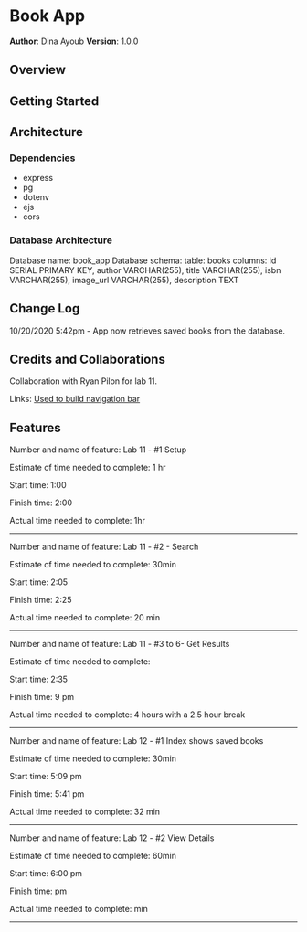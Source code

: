 # Book App

**Author**: Dina Ayoub
**Version**: 1.0.0 

## Overview
<!-- Provide a high level overview of what this application is and why you are building it, beyond the fact that it's an assignment for a Code 301 class. (i.e. What's your problem domain?) -->

## Getting Started
<!-- What are the steps that a user must take in order to build this app on their own machine and get it running? -->

## Architecture
<!-- Provide a detailed description of the application design. What technologies (languages, libraries, etc) you're using, and any other relevant design information. -->
### Dependencies
* express
* pg
* dotenv
* ejs
* cors


### Database Architecture
Database name: book_app
Database schema:
    table: books
    columns:
        id SERIAL PRIMARY KEY,
        author VARCHAR(255),
        title VARCHAR(255),
        isbn  VARCHAR(255),
        image_url  VARCHAR(255),
        description TEXT

## Change Log

10/20/2020 5:42pm - App now retrieves saved books from the database.
<!-- Use this area to document the iterative changes made to your application as each feature is successfully implemented. Use time stamps. Here's an examples:

01-01-2001 4:59pm - Application now has a fully-functional express server, with GET and POST routes for the book resource.
-->

## Credits and Collaborations

Collaboration with Ryan Pilon for lab 11. 
<!-- Give credit (and a link) to other people or resources that helped you build this application. -->

Links:
[Used to build navigation bar](https://www.w3schools.com/howto/howto_js_mobile_navbar.asp)

## Features

Number and name of feature: Lab 11 - #1 Setup

Estimate of time needed to complete: 1 hr

Start time: 1:00

Finish time: 2:00

Actual time needed to complete: 1hr

-----------------------------------------------------------------------------------------

Number and name of feature: Lab 11 - #2 - Search

Estimate of time needed to complete: 30min

Start time: 2:05

Finish time: 2:25

Actual time needed to complete: 20 min

-----------------------------------------------------------------------------------------

Number and name of feature: Lab 11 - #3 to 6- Get Results

Estimate of time needed to complete:

Start time: 2:35

Finish time: 9 pm

Actual time needed to complete: 4 hours with a 2.5 hour break

-----------------------------------------------------------------------------------------

Number and name of feature: Lab 12 - #1 Index shows saved books

Estimate of time needed to complete: 30min

Start time: 5:09 pm

Finish time: 5:41 pm

Actual time needed to complete: 32 min

-----------------------------------------------------------------------------------------

Number and name of feature: Lab 12 - #2 View Details

Estimate of time needed to complete: 60min

Start time: 6:00 pm

Finish time: pm

Actual time needed to complete:  min

-----------------------------------------------------------------------------------------
